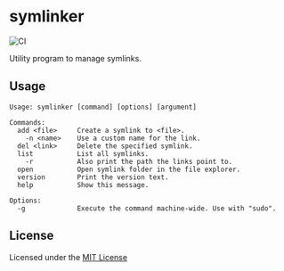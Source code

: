 # symlinker
 
![CI](https://github.com/Serkonda/symlinker/workflows/CI/badge.svg?branch=master)

Utility program to manage symlinks.


## Usage

```
Usage: symlinker [command] [options] [argument]

Commands:
  add <file>     Create a symlink to <file>.
    -n <name>    Use a custom name for the link.
  del <link>     Delete the specified symlink.
  list           List all symlinks.
    -r           Also print the path the links point to.
  open           Open symlink folder in the file explorer.
  version        Print the version text.
  help           Show this message.

Options:
  -g             Execute the command machine-wide. Use with "sudo".
```


## License

Licensed under the [MIT License][license]


<!-- Links -->
[license]: https://github.com/Serkonda/symlinker/blob/master/LICENSE.md
